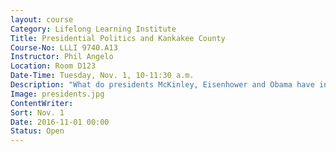 ```yaml
---
layout: course
Category: Lifelong Learning Institute
Title: Presidential Politics and Kankakee County
Course-No: LLLI 9740.A13
Instructor: Phil Angelo
Location: Room D123
Date-Time: Tuesday, Nov. 1, 10-11:30 a.m.
Description: "What do presidents McKinley, Eisenhower and Obama have in common? All have visited Kankakee County before or after their terms. Some leaders, like Ronald Reagan and Richard Nixon campaigned here often.  The presentation will review the history of presidential visits, and presidential campaign visits in Kankakee County, and explain why that once happened often, but not as often any more.  There will also be a review of all of the results of presidential election votes in Kankakee County. Why we voted the way we voted, and how you might analyze Kankakee County’s vote in the election."
Image: presidents.jpg
ContentWriter:
Sort: Nov. 1
Date: 2016-11-01 00:00
Status: Open
---
```

